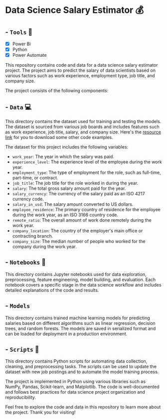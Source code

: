 [resource link]: https://www.kaggle.com/datasets/arnabchaki/data-science-salaries-2023
# Data Science Salary Estimator 💰

## - `Tools` 🔨
- [x] Power Bi
- [x] Python
- [x] Power Automate

This repository contains code and data for a data science salary estimator project. The project aims to predict the salary of data scientists based on various factors such as work experience, employment type, job title, and company size. 

The project consists of the following components:

## - `Data` 💻
This directory contains the dataset used for training and testing the models. The dataset is sourced from various job boards and includes features such as work experience, job title, salary, and company size. Here's the [resource link] for you to download some other code examples.

The dataset for this project includes the following variables:

- `work_year`: The year in which the salary was paid.
- `experience_level`: The experience level of the employee during the work year.
- `employment_type`: The type of employment for the role, such as full-time, part-time, or contract.
- `job_title`: The job title for the role worked in during the year.
- `salary`: The total gross salary amount paid for the year.
- `salary_currency`: The currency of the salary paid as an ISO 4217 currency code.
- `salary_in_usd`: The salary amount converted to US dollars.
- `employee_residence`: The primary country of residence for the employee during the work year, as an ISO 3166 country code.
- `remote_ratio`: The overall amount of work done remotely during the work year.
- `company_location`: The country of the employer's main office or contracting branch.
- `company_size`: The median number of people who worked for the company during the work year.

## - `Notebooks` 📓
This directory contains Jupyter notebooks used for data exploration, preprocessing, feature engineering, model building, and evaluation. Each notebook covers a specific stage in the data science workflow and includes detailed explanations of the code and results.

## - `Models`
This directory contains trained machine learning models for predicting salaries based on different algorithms such as linear regression, decision trees, and random forests. The models are saved in serialized format and can be loaded for deployment in a production environment.

## - `Scripts` 📝
This directory contains Python scripts for automating data collection, cleaning, and preprocessing tasks. The scripts can be used to update the dataset with new job postings and to automate the model training process. 

The project is implemented in Python using various libraries such as NumPy, Pandas, Scikit-learn, and Matplotlib. The code is well-documented and follows best practices for data science project organization and reproducibility.

Feel free to explore the code and data in this repository to learn more about the project. Thank you for visiting!
